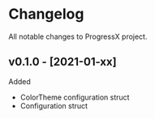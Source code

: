 # Changelog

All notable changes to ProgressX project.

## v0.1.0 - [2021-01-xx]

Added
* ColorTheme configuration struct
* Configuration struct